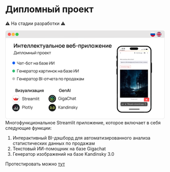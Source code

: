 # Дипломный проект
⚠️ На стадии разработки ⚠️ 

![Header](cover.png)
Многофункциональное Streamlit приложение, которое включает в себя следующие функции:
1. Интерактивный BI-дэшборд для автоматизированного анализа статистических данных по продажам
2. Текстовый ИИ-помощник на базе Gigachat
3. Генератор изображений на базе Kandinsky 3.0

Протестировать можно [тут](https://chocoup.streamlit.app/)
